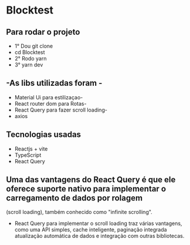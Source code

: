 # Blocktest
## Para rodar o projeto
+ 1° Dou git clone 
+ cd Blocktest
+ 2° Rodo yarn
+ 3° yarn dev  

## -As libs utilizadas foram -
+ Material Ui para estilizaçao-
+ React router dom para Rotas-
+ React Query para fazer scroll loading-     
+ axios 

## Tecnologias usadas 
+ Reactjs + vite
+ TypeScript
+ React Query

 
 ## Uma das vantagens do React Query é que ele oferece suporte nativo para implementar o carregamento de dados por rolagem 
 (scroll loading), também conhecido como "infinite scrolling".
  + React Query para implementar o scroll loading traz várias vantagens, como uma API simples, cache inteligente, paginação integrada
  atualização automática de dados e integração com outras bibliotecas.
